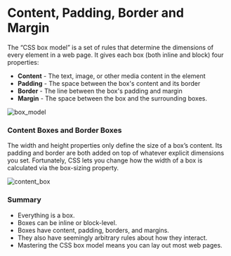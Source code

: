 # Content, Padding, Border and Margin

The “CSS box model” is a set of rules that determine the dimensions of every element in a web page. It gives each box (both inline and block) four properties:

- **Content** - The text, image, or other media content in the element
- **Padding** - The space between the box's content and its border
- **Border** - The line between the box's padding and margin
- **Margin** - The space between the box and the surrounding boxes.

![box_model](https://www.internetingishard.com/html-and-css/css-box-model/css-box-model-73a525.png)

### Content Boxes and Border Boxes

The width and height properties only define the size of a box’s content. Its padding and border are both added on top of whatever explicit dimensions you set. Fortunately, CSS lets you change how the width of a box is calculated via the box-sizing property.

![content_box](https://www.internetingishard.com/html-and-css/css-box-model/box-sizing-content-box-09f48a.png)

### Summary

- Everything is a box.
- Boxes can be inline or block-level.
- Boxes have content, padding, borders, and margins.
- They also have seemingly arbitrary rules about how they interact.
- Mastering the CSS box model means you can lay out most web pages.